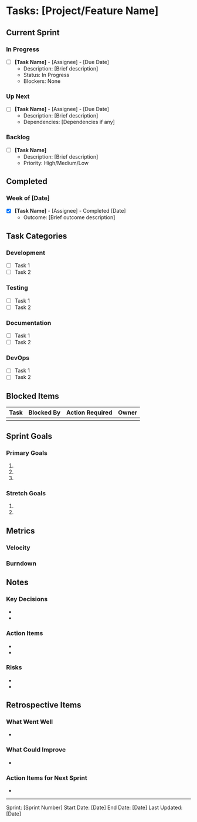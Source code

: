 # Tasks: [Project/Feature Name]

## Current Sprint

### In Progress
- [ ] **[Task Name]** - [Assignee] - [Due Date]
  - Description: [Brief description]
  - Status: In Progress
  - Blockers: None

### Up Next
- [ ] **[Task Name]** - [Assignee] - [Due Date]
  - Description: [Brief description]
  - Dependencies: [Dependencies if any]

### Backlog
- [ ] **[Task Name]**
  - Description: [Brief description]
  - Priority: High/Medium/Low

## Completed

### Week of [Date]
- [x] **[Task Name]** - [Assignee] - Completed [Date]
  - Outcome: [Brief outcome description]

## Task Categories

### Development
- [ ] Task 1
- [ ] Task 2

### Testing
- [ ] Task 1
- [ ] Task 2

### Documentation
- [ ] Task 1
- [ ] Task 2

### DevOps
- [ ] Task 1
- [ ] Task 2

## Blocked Items

| Task | Blocked By | Action Required | Owner |
|------|-----------|-----------------|-------|
|      |           |                 |       |

## Sprint Goals

### Primary Goals
1.
2.
3.

### Stretch Goals
1.
2.

## Metrics

### Velocity
<!-- Track team velocity -->

### Burndown
<!-- Track remaining work -->

## Notes

### Key Decisions
-
-

### Action Items
-
-

### Risks
-
-

## Retrospective Items

### What Went Well
-

### What Could Improve
-

### Action Items for Next Sprint
-

---
Sprint: [Sprint Number]
Start Date: [Date]
End Date: [Date]
Last Updated: [Date]
